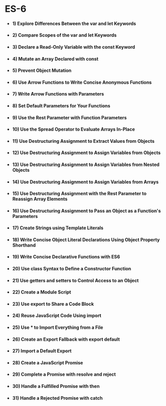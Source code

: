 # ES-6

- #### 1) Explore Differences Between the var and let Keywords

- #### 2) Compare Scopes of the var and let Keywords

- #### 3) Declare a Read-Only Variable with the const Keyword

- #### 4) Mutate an Array Declared with const

- #### 5) Prevent Object Mutation

- #### 6) Use Arrow Functions to Write Concise Anonymous Functions

- #### 7) Write Arrow Functions with Parameters

- #### 8) Set Default Parameters for Your Functions

- #### 9) Use the Rest Parameter with Function Parameters

- #### 10) Use the Spread Operator to Evaluate Arrays In-Place

- #### 11) Use Destructuring Assignment to Extract Values from Objects

- #### 12) Use Destructuring Assignment to Assign Variables from Objects

- #### 13) Use Destructuring Assignment to Assign Variables from Nested Objects

- #### 14) Use Destructuring Assignment to Assign Variables from Arrays

- #### 15) Use Destructuring Assignment with the Rest Parameter to Reassign Array Elements

- #### 16) Use Destructuring Assignment to Pass an Object as a Function's Parameters

- #### 17) Create Strings using Template Literals

- #### 18) Write Concise Object Literal Declarations Using Object Property Shorthand

- #### 19) Write Concise Declarative Functions with ES6

- #### 20) Use class Syntax to Define a Constructor Function

- #### 21) Use getters and setters to Control Access to an Object

- #### 22) Create a Module Script

- #### 23) Use export to Share a Code Block

- #### 24) Reuse JavaScript Code Using import

- #### 25) Use \* to Import Everything from a File

- #### 26) Create an Export Fallback with export default

- #### 27) Import a Default Export

- #### 28) Create a JavaScript Promise

- #### 29) Complete a Promise with resolve and reject

- #### 30) Handle a Fulfilled Promise with then

- #### 31) Handle a Rejected Promise with catch
